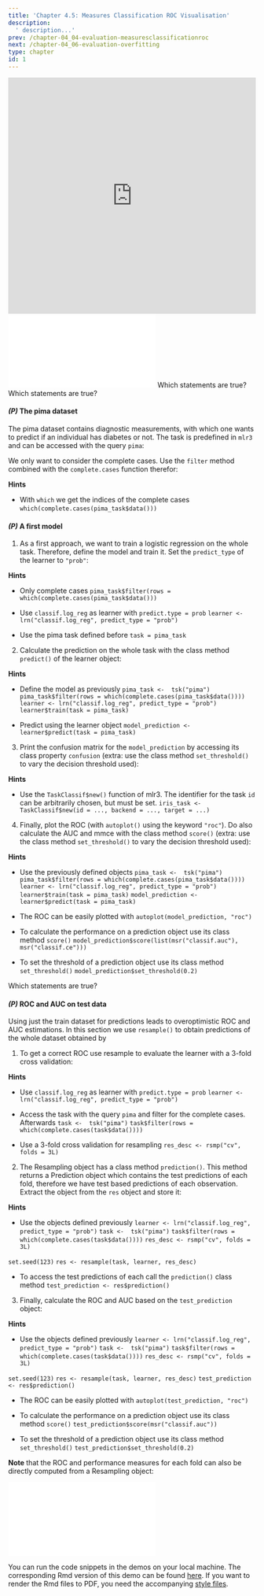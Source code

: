 ```yaml
---
title: 'Chapter 4.5: Measures Classification ROC Visualisation'
description:
  ' description...'
prev: /chapter-04_04-evaluation-measuresclassificationroc
next: /chapter-04_06-evaluation-overfitting
type: chapter
id: 1
---
```


<exercise id="1" title="Video Lecture">

<iframe width="100%" height="480" src="https://www.youtube.com/embed/m5We8ITYEVk" frameborder="0" allow="accelerometer; autoplay; encrypted-media; gyroscope; picture-in-picture" allowfullscreen></iframe>

</exercise>

<exercise id="2" title="Slides">

<object data="pdfs/4/slides-evaluation-measures-classification-roc-space.pdf" type="application/pdf" style="width:100%;height:480px">
    <embed src="pdfs/4/slides-evaluation-measures-classification-roc-space.pdf" type="application/pdf" />
</object>

</exercise>



<exercise id="3" title="Quiz">
Which statements are true?
<choice>
<opt text="Logistic regression minimizes the binomial loss." correct="true">
</opt>
<opt text="The Brier score is like the MSE just with probabilities." correct="true">
</opt>
<opt text="The log-loss punishes being very wrong less than the Brier score.">
</opt>
<opt text="Accuracy and mean classification error are calculated using the predicted probabilities.">
</opt>
<opt text="The confusion matrix tabulates the true against predicted classes." correct="true">
</opt>
<opt text="A misclassification error rate of `0.5%` is always great.">
</opt>
</choice>
</exercise>




<exercise id="4" title="Quiz">
Which statements are true?
<choice>
<opt text="If the proportion of positive to negative instances in the training data changes, the ROC curve will not change.">
</opt>
<opt text="If the proportion of positive to negative instances in the test data changes, the ROC curve will not change." correct="true">
</opt>
<opt text="Several evaluation metrics can be derived from a confusion matrix." correct="true">
</opt>
<opt text="The area under the ROC curve is called AUC." correct="true">
</opt>
<opt text="AUC = 0 means that the model is optimal.">
</opt>
</choice>
</exercise>


<exercise id="5" title="Coding">

#### *(P)* The pima dataset

The pima dataset contains diagnostic measurements, with which one wants to predict if an individual has diabetes or not. The task is predefined in `mlr3` and can be accessed with the query `pima`:

<codeblock id="04_05_01">
</codeblock>

We only want to consider the complete cases. Use the `filter` method combined with the `complete.cases` function therefor:

<codeblock id="04_05_02">

**Hints**
- With `which` we get the indices of the complete cases
`which(complete.cases(pima_task$data()))`
</codeblock>

#### *(P)* A first model

1. As a first approach, we want to train a logistic regression on the whole task. Therefore, define the model and train it. Set the `predict_type` of the learner to `"prob"`:

<codeblock id="04_05_03">

**Hints**

- Only complete cases
`pima_task$filter(rows = which(complete.cases(pima_task$data()))`

- Use `classif.log_reg` as learner with `predict.type = prob`
`learner <- lrn("classif.log_reg", predict_type = "prob")`

- Use the pima task defined before
`task = pima_task`
</codeblock>


2. Calculate the prediction on the whole task with the class method `predict()` of the learner object:

<codeblock id="04_05_04">

**Hints**

- Define the model as previously
`pima_task <-  tsk("pima")`
`pima_task$filter(rows = which(complete.cases(pima_task$data())))`
`learner <- lrn("classif.log_reg", predict_type = "prob")`
`learner$train(task = pima_task)`

- Predict using the learner object
`model_prediction <- learner$predict(task = pima_task)`
</codeblock>


3. Print the confusion matrix for the `model_prediction` by accessing its class property `confusion` (extra: use the class method `set_threshold()` to vary the decision threshold used):

<codeblock id="04_05_05">

**Hints**
- Use the `TaskClassif$new()` function of mlr3. The identifier for the task `id` can be arbitrarily chosen, but must be set.
`iris_task <- TaskClassif$new(id = ..., backend = ..., target = ...)`
</codeblock>


4. Finally, plot the ROC (with `autoplot()` using the keyword `"roc"`). Do also calculate the AUC and mmce with the class method `score()` (extra: use the class method `set_threshold()` to vary the decision threshold used):

<codeblock id="04_05_06">

**Hints**
- Use the previously defined objects
`pima_task <-  tsk("pima")`
`pima_task$filter(rows = which(complete.cases(pima_task$data())))`
`learner <- lrn("classif.log_reg", predict_type = "prob")`
`learner$train(task = pima_task)`
`model_prediction <- learner$predict(task = pima_task)`

- The ROC can be easily plotted with
`autoplot(model_prediction, "roc")`

- To calculate the performance on a prediction object use its class method `score()` 
`model_prediction$score(list(msr("classif.auc"), msr("classif.ce")))`

- To set the threshold of a prediction object use its class method `set_threshold()`
`model_prediction$set_threshold(0.2)`
</codeblock>
</exercise>


<exercise id="6" title="Quiz">
Which statements are true?
<choice>
<opt text="The AUC with about `86%` is good." correct="true">
</opt>
<opt text="The model is able to classify `74` out of `130` correct as negative.">
</opt>
<opt text="Using the prediction of the train data is the ordinary and correct way of calculating the ROC.">
</opt>
<opt text="The calculation of the ROC should be done on a test set." correct="true">
</opt>
<opt text="The AUC is not effected by the threshold whereas the mmce is." correct="true">
</opt>
</choice>
</exercise>


<exercise id="7" title="Coding">

#### *(P)* ROC and AUC on test data

Using just the train dataset for predictions leads to overoptimistic ROC and AUC estimations. In this section we use `resample()` to obtain predictions of the whole dataset obtained by

1. To get a correct ROC use resample to evaluate the learner with a 3-fold cross validation:

<codeblock id="04_05_07">

**Hints**

- Use `classif.log_reg` as learner with `predict.type = prob`
`learner <- lrn("classif.log_reg", predict_type = "prob")`

- Access the task with the query `pima` and filter for the complete cases. Afterwards
`task <-  tsk("pima")`
`task$filter(rows = which(complete.cases(task$data())))`

- Use a 3-fold cross validation for resampling
`res_desc <- rsmp("cv", folds = 3L)`

</codeblock>

2. The Resampling object has a class method `prediction()`. This method returns a Prediction object which contains the test predictions of each fold, therefore we have test based predictions of each observation. Extract the object from the `res` object and store it:


<codeblock id="04_05_08">

**Hints**

- Use the objects defined previously
`learner <- lrn("classif.log_reg", predict_type = "prob")`
`task <-  tsk("pima")`
`task$filter(rows = which(complete.cases(task$data())))`
`res_desc <- rsmp("cv", folds = 3L)`

`set.seed(123)`
`res <- resample(task, learner, res_desc)`

- To access the test predictions of each call the `prediction()` class method
`test_prediction <- res$prediction()`

</codeblock>

3. Finally, calculate the ROC and AUC based on the `test_prediction` object:


<codeblock id="04_05_09">

**Hints**
- Use the objects defined previously
`learner <- lrn("classif.log_reg", predict_type = "prob")`
`task <-  tsk("pima")`
`task$filter(rows = which(complete.cases(task$data())))`
`res_desc <- rsmp("cv", folds = 3L)`

`set.seed(123)`
`res <- resample(task, learner, res_desc)`
`test_prediction <- res$prediction()`

- The ROC can be easily plotted with
`autoplot(test_prediction, "roc")`

- To calculate the performance on a prediction object use its class method `score()` 
`test_prediction$score(msr("classif.auc"))`

- To set the threshold of a prediction object use its class method `set_threshold()`
`test_prediction$set_threshold(0.2)`
</codeblock>


**Note** that the ROC and performance measures for each fold can also be directly computed from a Resampling object:


<codeblock id="04_05_010">
</codeblock>
</exercise>


<exercise id="8" title="ROC">
<object data="code-demos/code_demo_roc.pdf" type="application/pdf" style="width:100%;height:480px">
    <embed src="code-demos/code_demo_roc.pdf" type="application/pdf" />
</object>

You can run the code snippets in the demos on your local machine. The corresponding Rmd version of this demo can be found [here](https://github.com/compstat-lmu/lecture_i2ml/blob/master/code-demos/code_demo_roc.Rmd). If you want to render the Rmd files to PDF, you need the accompanying [style files](https://github.com/compstat-lmu/lecture_i2ml/tree/master/style).

</exercise>